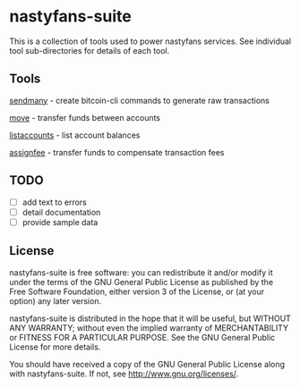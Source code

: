 # nastyfans-suite

This is a collection of tools used to power nastyfans services.
See individual tool sub-directories for details of each tool.

## Tools

[sendmany](sendmany/) - create bitcoin-cli commands to generate raw
                        transactions

[move](move/) - transfer funds between accounts

[listaccounts](listaccounts/) - list account balances

[assignfee](assignfee/) - transfer funds to compensate transaction fees

## TODO

- [ ] add text to errors
- [ ] detail documentation
- [ ] provide sample data

## License

nastyfans-suite is free software: you can redistribute it and/or modify
it under the terms of the GNU General Public License as published by
the Free Software Foundation, either version 3 of the License, or
(at your option) any later version.

nastyfans-suite is distributed in the hope that it will be useful,
but WITHOUT ANY WARRANTY; without even the implied warranty of
MERCHANTABILITY or FITNESS FOR A PARTICULAR PURPOSE.  See the
GNU General Public License for more details.

You should have received a copy of the GNU General Public License
along with nastyfans-suite.  If not, see <http://www.gnu.org/licenses/>.
